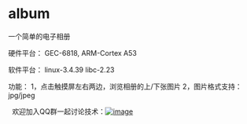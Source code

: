 # album
一个简单的电子相册

硬件平台：
GEC-6818, ARM-Cortex A53

软件平台：
linux-3.4.39
libc-2.23

功能：
1，点击触摸屏左右两边，浏览相册的上/下张图片
2，图片格式支持：jpg/jpeg


 
欢迎加入QQ群一起讨论技术：<a href="//shang.qq.com/wpa/qunwpa?idkey=bc2c3338276a40ac72131230ad041a00c60a2fe45172ab6b9a93fea44cf0e6fa">![image](https://github.com/vincent040/lab/blob/master/res/QQ_qun.png?raw=true)
